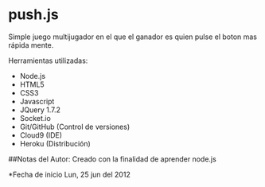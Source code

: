 push.js
=======

Simple juego multijugador en el que el ganador es quien pulse el boton mas rápida mente.

Herramientas utilizadas:
- Node.js   
- HTML5
- CSS3
- Javascript
- JQuery 1.7.2
- Socket.io
- Git/GitHub (Control de versiones)
- Cloud9 (IDE)
- Heroku (Distribución)

##Notas del Autor:
Creado con la finalidad de aprender node.js 

*Fecha de inicio Lun, 25 jun del 2012